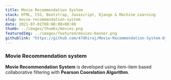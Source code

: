 ```yaml
---
title: Movie Recommendation System
stack: HTML, CSS, Bootstrap, Javascript, Django & Machine Learning
slug: movie-recommendation-system
date: 2021-07-01T00:00:00+00:00
thumb: ../images/thumbs/movies.png
featuredImg: ../images/featured/movies-banner.png
githublink: "https://github.com/47dhiraj/Movie-Recommendation-System-Django-and-ML"
---
```


### Movie Recommendation system

**Movie Recommendation System** is developed using item-item based collaborative filtering with **Pearson Coorelation Algorithm**.